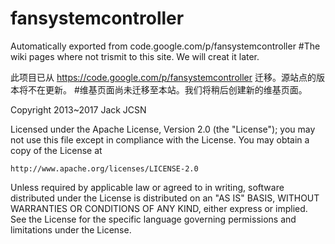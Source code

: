 # fansystemcontroller
Automatically exported from code.google.com/p/fansystemcontroller
#The wiki pages where not trismit to this site. We will creat it later.

此项目已从 https://code.google.com/p/fansystemcontroller 迁移。源站点的版本将不在更新。
#维基页面尚未迁移至本站。我们将稍后创建新的维基页面。

Copyright 2013~2017 Jack JCSN

Licensed under the Apache License, Version 2.0 (the "License");
you may not use this file except in compliance with the License.
You may obtain a copy of the License at

    http://www.apache.org/licenses/LICENSE-2.0

Unless required by applicable law or agreed to in writing, software
distributed under the License is distributed on an "AS IS" BASIS,
WITHOUT WARRANTIES OR CONDITIONS OF ANY KIND, either express or implied.
See the License for the specific language governing permissions and
limitations under the License.
